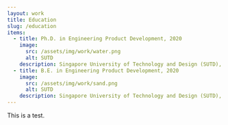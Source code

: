 ```yaml
---
layout: work
title: Education
slug: /education
items:
  - title: Ph.D. in Engineering Product Development, 2020
    image:
      src: /assets/img/work/water.png
      alt: SUTD
    description: Singapore University of Technology and Design (SUTD), Singapore
  - title: B.E. in Engineering Product Development, 2020
    image:
      src: /assets/img/work/sand.png
      alt: SUTD
    description: Singapore University of Technology and Design (SUTD), Singapore
---
```

This is a test.
<br />
<br />
